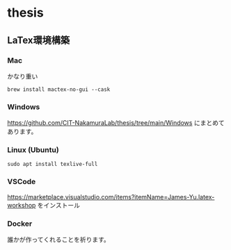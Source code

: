 # thesis


## LaTex環境構築

### Mac

かなり重い

```
brew install mactex-no-gui --cask
```

### Windows

https://github.com/CIT-NakamuraLab/thesis/tree/main/Windows にまとめてあります。

### Linux (Ubuntu)

```
sudo apt install texlive-full
```

### VSCode

https://marketplace.visualstudio.com/items?itemName=James-Yu.latex-workshop をインストール

### Docker

誰かが作ってくれることを祈ります。
